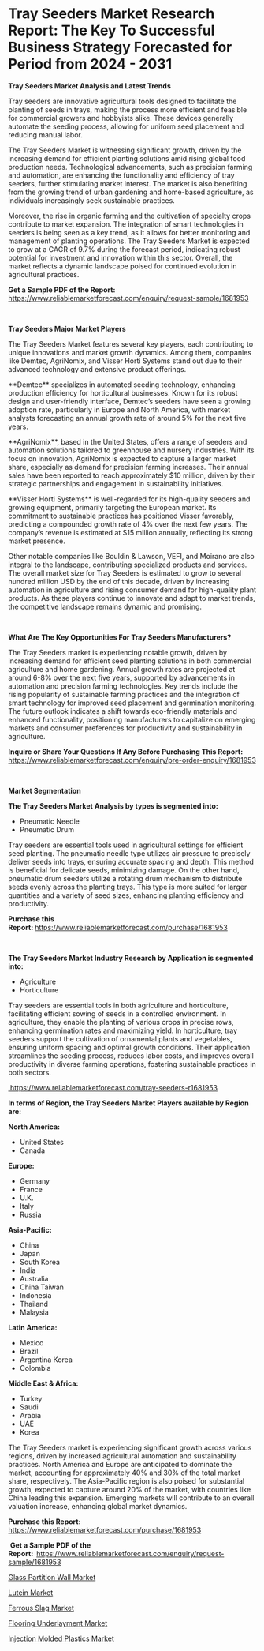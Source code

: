<p><h1>Tray Seeders Market Research Report: The Key To Successful Business Strategy Forecasted for Period from 2024 - 2031</h1></p><p><strong>Tray Seeders Market Analysis and Latest Trends</strong></p>
<p><p>Tray seeders are innovative agricultural tools designed to facilitate the planting of seeds in trays, making the process more efficient and feasible for commercial growers and hobbyists alike. These devices generally automate the seeding process, allowing for uniform seed placement and reducing manual labor.</p><p>The Tray Seeders Market is witnessing significant growth, driven by the increasing demand for efficient planting solutions amid rising global food production needs. Technological advancements, such as precision farming and automation, are enhancing the functionality and efficiency of tray seeders, further stimulating market interest. The market is also benefiting from the growing trend of urban gardening and home-based agriculture, as individuals increasingly seek sustainable practices.</p><p>Moreover, the rise in organic farming and the cultivation of specialty crops contribute to market expansion. The integration of smart technologies in seeders is being seen as a key trend, as it allows for better monitoring and management of planting operations. The Tray Seeders Market is expected to grow at a CAGR of 9.7% during the forecast period, indicating robust potential for investment and innovation within this sector. Overall, the market reflects a dynamic landscape poised for continued evolution in agricultural practices.</p></p>
<p><strong>Get a Sample PDF of the Report:&nbsp;</strong> <a href="https://www.reliablemarketforecast.com/enquiry/request-sample/1681953?utm_campaign=1833&utm_medium=2&utm_source=Github&utm_content=ia&utm_term=11122024&utm_id=tray-seeders">https://www.reliablemarketforecast.com/enquiry/request-sample/1681953</a></p>
<p>&nbsp;</p>
<p><strong>Tray Seeders Major Market Players</strong></p>
<p><p>The Tray Seeders Market features several key players, each contributing to unique innovations and market growth dynamics. Among them, companies like Demtec, AgriNomix, and Visser Horti Systems stand out due to their advanced technology and extensive product offerings.</p><p>**Demtec** specializes in automated seeding technology, enhancing production efficiency for horticultural businesses. Known for its robust design and user-friendly interface, Demtec’s seeders have seen a growing adoption rate, particularly in Europe and North America, with market analysts forecasting an annual growth rate of around 5% for the next five years.</p><p>**AgriNomix**, based in the United States, offers a range of seeders and automation solutions tailored to greenhouse and nursery industries. With its focus on innovation, AgriNomix is expected to capture a larger market share, especially as demand for precision farming increases. Their annual sales have been reported to reach approximately $10 million, driven by their strategic partnerships and engagement in sustainability initiatives.</p><p>**Visser Horti Systems** is well-regarded for its high-quality seeders and growing equipment, primarily targeting the European market. Its commitment to sustainable practices has positioned Visser favorably, predicting a compounded growth rate of 4% over the next few years. The company’s revenue is estimated at $15 million annually, reflecting its strong market presence.</p><p>Other notable companies like Bouldin & Lawson, VEFI, and Moirano are also integral to the landscape, contributing specialized products and services. The overall market size for Tray Seeders is estimated to grow to several hundred million USD by the end of this decade, driven by increasing automation in agriculture and rising consumer demand for high-quality plant products. As these players continue to innovate and adapt to market trends, the competitive landscape remains dynamic and promising.</p></p>
<p>&nbsp;</p>
<p><strong>What Are The Key Opportunities For Tray Seeders Manufacturers?</strong></p>
<p><p>The Tray Seeders market is experiencing notable growth, driven by increasing demand for efficient seed planting solutions in both commercial agriculture and home gardening. Annual growth rates are projected at around 6-8% over the next five years, supported by advancements in automation and precision farming technologies. Key trends include the rising popularity of sustainable farming practices and the integration of smart technology for improved seed placement and germination monitoring. The future outlook indicates a shift towards eco-friendly materials and enhanced functionality, positioning manufacturers to capitalize on emerging markets and consumer preferences for productivity and sustainability in agriculture.</p></p>
<p><strong>Inquire or Share Your Questions If Any Before Purchasing This Report:</strong> <a href="https://www.reliablemarketforecast.com/enquiry/pre-order-enquiry/1681953?utm_campaign=1833&utm_medium=2&utm_source=Github&utm_content=ia&utm_term=11122024&utm_id=tray-seeders">https://www.reliablemarketforecast.com/enquiry/pre-order-enquiry/1681953</a></p>
<p>&nbsp;</p>
<p><strong>Market Segmentation</strong></p>
<p><strong>The Tray Seeders Market Analysis by types is segmented into:</strong></p>
<p><ul><li>Pneumatic Needle</li><li>Pneumatic Drum</li></ul></p>
<p><p>Tray seeders are essential tools used in agricultural settings for efficient seed planting. The pneumatic needle type utilizes air pressure to precisely deliver seeds into trays, ensuring accurate spacing and depth. This method is beneficial for delicate seeds, minimizing damage. On the other hand, pneumatic drum seeders utilize a rotating drum mechanism to distribute seeds evenly across the planting trays. This type is more suited for larger quantities and a variety of seed sizes, enhancing planting efficiency and productivity.</p></p>
<p><strong>Purchase this Report:&nbsp;</strong><a href="https://www.reliablemarketforecast.com/purchase/1681953?utm_campaign=1833&utm_medium=2&utm_source=Github&utm_content=ia&utm_term=11122024&utm_id=tray-seeders">https://www.reliablemarketforecast.com/purchase/1681953</a></p>
<p>&nbsp;</p>
<p><strong>The Tray Seeders Market Industry Research by Application is segmented into:</strong></p>
<p><ul><li>Agriculture</li><li>Horticulture</li></ul></p>
<p><p>Tray seeders are essential tools in both agriculture and horticulture, facilitating efficient sowing of seeds in a controlled environment. In agriculture, they enable the planting of various crops in precise rows, enhancing germination rates and maximizing yield. In horticulture, tray seeders support the cultivation of ornamental plants and vegetables, ensuring uniform spacing and optimal growth conditions. Their application streamlines the seeding process, reduces labor costs, and improves overall productivity in diverse farming operations, fostering sustainable practices in both sectors.</p></p>
<p><a href="https://www.reliablemarketforecast.com/tray-seeders-r1681953?utm_campaign=1833&utm_medium=2&utm_source=Github&utm_content=ia&utm_term=11122024&utm_id=tray-seeders">&nbsp;https://www.reliablemarketforecast.com/tray-seeders-r1681953</a></p>
<p><strong>In terms of Region, the Tray Seeders Market Players available by Region are:</strong></p>
<p>
    <p> <strong> North America: </strong>
        <ul>
            <li>United States</li>
            <li>Canada</li>
        </ul>
        </p> 
    <p> <strong> Europe: </strong>
        <ul>
            <li>Germany</li>
            <li>France</li>
            <li>U.K.</li>
            <li>Italy</li>
            <li>Russia</li>
        </ul>
        </p> 
    <p> <strong> Asia-Pacific: </strong>
        <ul>
            <li>China</li>
            <li>Japan</li>
            <li>South Korea</li>
            <li>India</li>
            <li>Australia</li>
            <li>China Taiwan</li>
            <li>Indonesia</li>
            <li>Thailand</li>
            <li>Malaysia</li>
        </ul>
        </p> 
    <p> <strong> Latin America: </strong>
        <ul>
            <li>Mexico</li>
            <li>Brazil</li>
            <li>Argentina Korea</li>
            <li>Colombia</li>
        </ul>
        </p> 
    <p> <strong> Middle East & Africa: </strong>
        <ul>
            <li>Turkey</li>
            <li>Saudi</li>
            <li>Arabia</li>
            <li>UAE</li>
            <li>Korea</li>
        </ul>
    </p>
    </p>
<p><p>The Tray Seeders market is experiencing significant growth across various regions, driven by increased agricultural automation and sustainability practices. North America and Europe are anticipated to dominate the market, accounting for approximately 40% and 30% of the total market share, respectively. The Asia-Pacific region is also poised for substantial growth, expected to capture around 20% of the market, with countries like China leading this expansion. Emerging markets will contribute to an overall valuation increase, enhancing global market dynamics.</p></p>
<p><strong>Purchase this Report: </strong><a href="https://www.reliablemarketforecast.com/purchase/1681953?utm_campaign=1833&utm_medium=2&utm_source=Github&utm_content=ia&utm_term=11122024&utm_id=tray-seeders">https://www.reliablemarketforecast.com/purchase/1681953</a></p>
<p>&nbsp;<strong>Get a Sample PDF of the Report:&nbsp;&nbsp;</strong><a href="https://www.reliablemarketforecast.com/enquiry/request-sample/1681953?utm_campaign=1833&utm_medium=2&utm_source=Github&utm_content=ia&utm_term=11122024&utm_id=tray-seeders">https://www.reliablemarketforecast.com/enquiry/request-sample/1681953</a></p>
<p><strong></strong></p>
<p><p><a href="https://www.linkedin.com/pulse/glass-partition-wall-market-size-growing-cagr-132-detailed-mdlxc?utm_campaign=1833&utm_medium=2&utm_source=Github&utm_content=ia&utm_term=11122024&utm_id=tray-seeders">Glass Partition Wall Market</a></p><p><a href="https://www.linkedin.com/pulse/comprehensive-assessment-globallutein-marketmarketsize-growth-zmwkc?utm_campaign=1833&utm_medium=2&utm_source=Github&utm_content=ia&utm_term=11122024&utm_id=tray-seeders">Lutein Market</a></p><p><a href="https://www.linkedin.com/pulse/in-depth-ferrous-slag-market-report-size-41-cagr-from-z3toc?utm_campaign=1833&utm_medium=2&utm_source=Github&utm_content=ia&utm_term=11122024&utm_id=tray-seeders">Ferrous Slag Market</a></p><p><a href="https://www.linkedin.com/pulse/global-overview-flooring-underlayment-market-revenue-share-tkbwc?utm_campaign=1833&utm_medium=2&utm_source=Github&utm_content=ia&utm_term=11122024&utm_id=tray-seeders">Flooring Underlayment Market</a></p><p><a href="https://www.linkedin.com/pulse/rev-athenaur-okk4f?utm_campaign=1833&utm_medium=2&utm_source=Github&utm_content=ia&utm_term=11122024&utm_id=tray-seeders">Injection Molded Plastics Market</a></p></p>